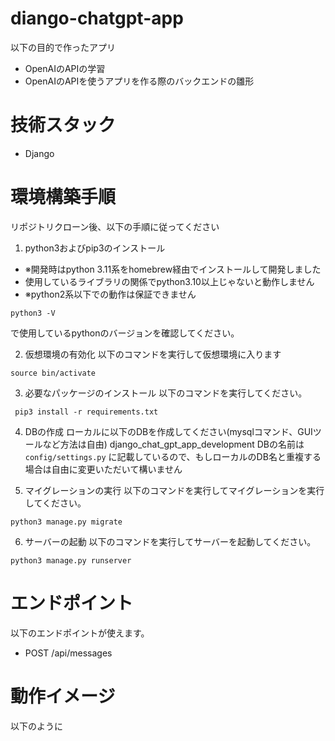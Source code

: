 # diango-chatgpt-app
以下の目的で作ったアプリ

- OpenAIのAPIの学習
- OpenAIのAPIを使うアプリを作る際のバックエンドの雛形

# 技術スタック
- Django

# 環境構築手順
リポジトリクローン後、以下の手順に従ってください
1. python3およびpip3のインストール
- ※開発時はpython 3.11系をhomebrew経由でインストールして開発しました
- 使用しているライブラリの関係でpython3.10以上じゃないと動作しません
- ※python2系以下での動作は保証できません

```
python3 -V
```
で使用しているpythonのバージョンを確認してください。


2. 仮想環境の有効化
以下のコマンドを実行して仮想環境に入ります

```
source bin/activate
```

3. 必要なパッケージのインストール
以下のコマンドを実行してください。

```
 pip3 install -r requirements.txt
```

4. DBの作成
ローカルに以下のDBを作成してください(mysqlコマンド、GUIツールなど方法は自由)
django_chat_gpt_app_development
DBの名前は`config/settings.py` に記載しているので、もしローカルのDB名と重複する場合は自由に変更いただいて構いません

5. マイグレーションの実行
以下のコマンドを実行してマイグレーションを実行してください。

```
python3 manage.py migrate
```

6. サーバーの起動
以下のコマンドを実行してサーバーを起動してください。

```
python3 manage.py runserver
```

# エンドポイント
以下のエンドポイントが使えます。

- POST /api/messages

# 動作イメージ
以下のように
